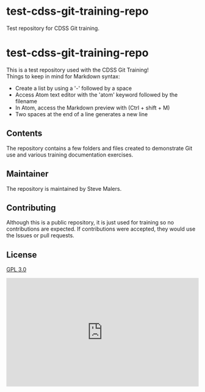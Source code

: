 # test-cdss-git-training-repo
Test repository for CDSS Git training.
# test-cdss-git-training-repo #

This is a test repository used with the CDSS Git Training!  
Things to keep in mind for Markdown syntax:

- Create a list by using a '-' followed by a space
- Access Atom text editor with the 'atom' keyword followed by the filename
- In Atom, access the Markdown preview with (Ctrl + shift + M)
- Two spaces at the end of a line generates a new line
 
## Contents ##

The repository contains a few folders and files created to demonstrate Git use and various training documentation exercises.

## Maintainer ##

The repository is maintained by Steve Malers.

## Contributing ##

Although this is a public repository, it is just used for training so no contributions are expected.
If contributions were accepted, they would use the Issues or pull requests.

## License ##

[GPL 3.0](https://github.com/smalers/test-cdss-git-training-repo/blob/master/LICENSE)

<div id="iframe container">
 <div style="left: 0; width: 100%; height: 0; position: relative; padding-bottom: 56.25%;"><iframe src="https://jsfiddle.net/masforce/troj4q5y/embedded/" style="border: 0; top: 0; left: 0; width: 100%; height: 100%; position: absolute;" allowfullscreen allow="autoplay; encrypted-media"></iframe></div>
</div>
